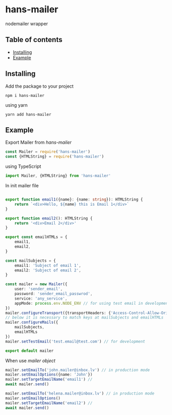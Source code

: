 # hans-mailer
nodemailer wrapper

## Table of contents
* [Installing](#installing)
* [Example](#example)

<a name="installing"><h2>Installing</h2></a>
Add the package to your project
```
npm i hans-mailer
```
using yarn
```
yarn add hans-mailer
```


<a name="example"><h2>Example</h2></a>

Export Mailer from *hans-mailer*

```javascript
const Mailer = require('hans-mailer')
const {HTMLString} = require('hans-mailer')
```
using TypeScript
```typescript
import Mailer, {HTMLString} from 'hans-mailer'
```

In init mailer file
```typescript

export function email1({name}: {name: string}): HTMLString {
    return `<div>Hello, ${name} this is Email 1</div>`
}

export function email2(): HTMLString {
    return '<div>Email 2</div>'
}

export const emailHTMLs = {
    email1,
    email2,
}

const mailSubjects = {
    email1: 'Subject of email 1',
    email2: 'Subject of email 2',
}

const mailer = new Mailer({
    user: 'sender_email',
    password: 'sender_email_passwrod',
    service: 'any_service',
    appMode: process.env.NODE_ENV // for using test email in development mode
})
mailer.configureTransport({transportHeaders: {'Access-Control-Allow-Origin': '*'}})
// below it is necessary to match keys at mailSubjects and emailHTMLs
mailer.configureMails({
    mailSubjects,
    emailHTMLs
})
mailer.setTestEmail('test.email@test.com') // for development

export default mailer
```

When use *mailer object*

```typescript
mailer.setEmailTo('john.mailer@inbox.lv') // in production mode
mailer.setEmailOptions({name: 'John'})
mailer.setTargetEmailName('email1') // 
await mailer.send()

mailer.setEmailTo('helena.mailer@inbox.lv') // in production mode
mailer.setEmailOptions()
mailer.setTargetEmailName('email2') // 
await mailer.send()
```
